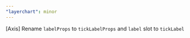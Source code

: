 ```yaml
---
"layerchart": minor
---
```


[Axis] Rename `labelProps` to `tickLabelProps` and `label` slot to `tickLabel`
